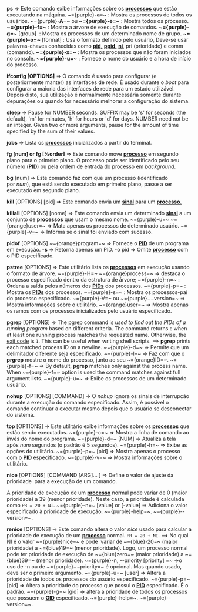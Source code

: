 **ps** => Este comando exibe informações sobre os [**processos**](https://guialinux.uniriotec.br/processo/) que estão executando na máquina.
	 ~={purple}**-a**=~ : Mostra os processos de todos os usuários.
	 ~={purple}**-A**=~ ou **~={purple}-e=~** : Mostra todos os processo.
	 **~={purple}-f=~** : Mostra a árvore de execução de comandos.
	**~={purple}-g=~** [group]  : Mostra os processos de um determinado nome de grupo. 
	**~={purple}-o=~** [format] : Usa  o formato definido pelo usuário, Deve-se usar palavras-chaves conhecidas como [**pid,**](https://guialinux.uniriotec.br/pid/) [**ppid,**](https://guialinux.uniriotec.br/ppid/) [**ni**](https://guialinux.uniriotec.br/nice/), pri (prioridade) e comm (comando). 
	**~={purple}-x=~** : Mostra os processos que não foram iniciados no console.
	**~={purple}-u=~** : Fornece o nome do usuário e a hora de início do processo.

**ifconfig [OPTIONS]** => O comando é usado para configurar (e posteriormente manter) as interfaces de rede. É usado durante o _boot_ para configurar a maioria das interfaces de rede para um estado utilizável. Depois disto, sua utilização é normalmente necessária somente durante depurações ou quando for necessário melhorar a configuração do sistema.

**sleep** => Pause for NUMBER seconds.  SUFFIX may be 's' for seconds (the default),
'm' for minutes, 'h' for hours or 'd' for days.  NUMBER need not be an
integer.  Given two or more arguments, pause for the amount of time
specified by the sum of their values.

**jobs** => Lista os **[processos](https://guialinux.uniriotec.br/processo/)** inicializados a partir do terminal.

**fg [num] or fg [%order]** => Este comando move **[processo](https://guialinux.uniriotec.br/processo/)** em segundo plano para o primeiro plano. O processo pode ser identificado pelo seu número ([**PID**](https://guialinux.uniriotec.br/pid/)) ou pela ordem de entrada do processo em _background_.

**bg** [num] => Este comando faz com que um processo (identificado por _num_), que está sendo executado em primeiro plano, passe a ser executado em segundo plano.

**kill** [OPTIONS]  [pid] => Este comando envia um [**sinal**](https://guialinux.uniriotec.br/sinal/) para um [**processo**.](https://guialinux.uniriotec.br/processo/)

**killall** [OPTIONS]  [nome] => Este comando envia um determinado [**sinal**](https://guialinux.uniriotec.br/sinal/) a um conjunto de [**processos**](https://guialinux.uniriotec.br/processo/) que usam o mesmo nome.
	~={purple}-u=~ ~={orange}user=~ => Mata apenas os processos de determinado usuário.
	~={purple}-v=~ => Informa se o sinal foi enviado com sucesso.

**pidof** [OPTIONS] ~={orange}program=~ => Fornece o [**PID**](https://guialinux.uniriotec.br/pid/) de um programa em execução.
	 **-s** => Retorna apenas um PID.
	 -o pid => Omite [**processo**](https://guialinux.uniriotec.br/processo/) com o PID especificado.

**pstree** [OPTIONS] => Este utilitário lista os [**processos**](https://guialinux.uniriotec.br/processo/) em execução usando o formato de árvore.
	~={purple}-H=~ ~={orange}process=~ => destaca o processo especificado dentro da estrutura de árvore;
	~={purple}-n=~ : Ordena a saída pelos números dos [**PIDs**](https://guialinux.uniriotec.br/pid/) dos processos.
	~={purple}-p=~ : Mostra os [**PIDs**](https://guialinux.uniriotec.br/pid/) dos processos.
	~={purple}-s=~ : Mostra os processos-pai do processo especificado.
	~={purple}-V=~ ou ~={purple}−−version=~ => Mostra informações sobre o utilitário.
	~={orange}user=~ => Mostra apenas os ramos com os processos inicializados pelo usuário especificado.

**pgrep** [OPTIONS] => The pgrep command is _used to find out the PIDs of a running program_ based on different criteria. The command returns `0` when at least one running process matches the requested name. Otherwise, the [exit code](https://linuxize.com/post/bash-exit/) is `1`. This can be useful when writing shell scripts. ==> **pgrep** prints each matched process ID on a newline.
	~={purple}-d=~ => Permite que um delimitador diferente seja especificado.
	~={purple}-l=~ => Faz com que o **prgrep** mostre o nome do processo, junto ao seu ~={orange}ID=~.
	~={purple}-f=~ => By default, **pgrep** matches only against the process name. When ~={purple}-f=~ option is used the command matches against full argument lists.
	~={purple}-u=~ => Exibe os processos de um determinado usuário.

**nohup** [OPTIONS]  [COMMAND] => O _nohup_ ignora os sinais de interrupção durante a execução do comando especificado. Assim, é possível o comando continuar a executar mesmo depois que o usuário se desconectar do sistema.

**top** [OPTIONS] => Este utilitário exibe informações sobre os [**processos**](https://guialinux.uniriotec.br/processo/) que estão sendo executados.
	~={purple}-c=~ => Mostra a linha de comando ao invés do nome do programa.
	~={purple}-d=~ [NUM] => Atualiza a tela após _num_ segundos (o padrão é 5 segundos).
	~={purple}-h=~ => Exibe as opções do utilitário.
	~={purple}-p=~ [pid] => Mostra apenas o processo com o [**PID**](https://guialinux.uniriotec.br/pid/) especificado.
	~={purple}-v=~ => Mostra informações sobre o utilitário.

**nice** [OPTIONS]  [COMMAND [ARG]... ] => Define o valor de ajuste da prioridade  para a execução de um comando.

A prioridade de execução de um [**processo**](https://guialinux.uniriotec.br/processo/) normal pode variar de 0 (maior prioridade) a 39 (menor prioridade). Neste caso, a prioridade é calculada como `PR = 20 + NI`.
	~={purple}-n=~ [value] or [-value] => Adiciona o valor especificado à prioridade de execução.
	~={purple}-help=~.
	~={purple}--version=~.

**renice** [OPTIONS] => Este comando altera o valor _nice_ usado para calcular a prioridade de execução de um [**processo**](https://guialinux.uniriotec.br/processo/) normal. `PR = 20 + NI`. ==> No qual NI é o valor ~={purple}nice=~ e pode  variar de ~={blue}-20=~ (maior prioridade) a ~={blue}19=~ (menor prioridade). Logo, um processo normal pode ter prioridade de execução de ~={blue}zero=~ (maior prioridade) a ~={blue}39=~ (menor prioridade).
	~={purple}-n, --priority [priority] =~ =>o uso de -n ou de ~={purple}−−priority=~ é opcional. Mas quando usado, deve ser o primeiro argumento.
	~={purple}-u=~ [user] => Altera a prioridade de todos os processos do usuário especificado.
	~={purple}-p=~ [pid] => Altera a prioridade do processo que possui o [**PID**](https://guialinux.uniriotec.br/pid/) especificado. É o padrão.
	~={purple}-g=~ [gid] => altera a prioridade de todos os processos que possuem o [**GID**](https://guialinux.uniriotec.br/gid/) especificado.
	~={purple}-help=~.
	~={purple}--version=~.
